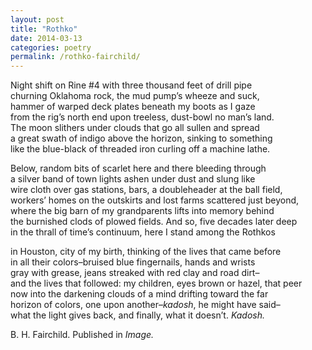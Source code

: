 ```yaml
---
layout: post
title: "Rothko"
date: 2014-03-13
categories: poetry
permalink: /rothko-fairchild/
---
```


Night shift on Rine #4 with three thousand feet of drill pipe    
churning Oklahoma rock, the mud pump’s wheeze and suck,    
hammer of warped deck plates beneath my boots as I gaze    
from the rig’s north end upon treeless, dust-bowl no man’s land.    
The moon slithers under clouds that go all sullen and spread    
a great swath of indigo above the horizon, sinking to something    
like the blue-black of threaded iron curling off a machine lathe.    

Below, random bits of scarlet here and there bleeding through    
a silver band of town lights ashen under dust and slung like    
wire cloth over gas stations, bars, a doubleheader at the ball field,    
workers’ homes on the outskirts and lost farms scattered just beyond,    
where the big barn of my grandparents lifts into memory behind    
the burnished clods of plowed fields. And so, five decades later deep    
in the thrall of time’s continuum, here I stand among the Rothkos

in Houston, city of my birth, thinking of the lives that came before    
in all their colors–bruised blue fingernails, hands and wrists    
gray with grease, jeans streaked with red clay and road dirt–    
and the lives that followed: my children, eyes brown or hazel, that peer    
now into the darkening clouds of a mind drifting toward the far    
horizon of colors, one upon another–*kadosh*, he might have said–    
what the light gives back, and finally, what it doesn’t. *Kadosh.*

B. H. Fairchild. Published in *Image.*